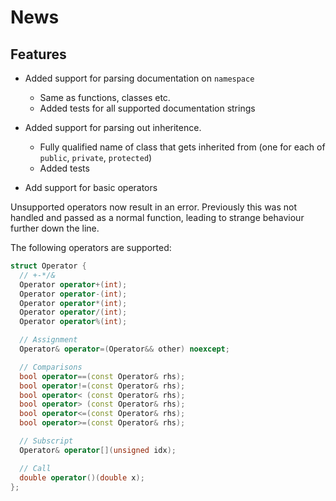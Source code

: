 # News #

## Features ##

* Added support for parsing documentation on `namespace`
  * Same as functions, classes etc.
  * Added tests for all supported documentation strings

* Added support for parsing out inheritence.
  * Fully qualified name of class that gets inherited from (one for each of `public`, `private`, `protected`)
  * Added tests

* Add support for basic operators

Unsupported operators now result in an error. Previously this was not handled and passed as a normal function, leading to strange behaviour further down the line.

The following operators are supported:

```cpp
struct Operator {
  // +-*/&
  Operator operator+(int);
  Operator operator-(int);
  Operator operator*(int);
  Operator operator/(int);
  Operator operator%(int);

  // Assignment
  Operator& operator=(Operator&& other) noexcept;

  // Comparisons
  bool operator==(const Operator& rhs);
  bool operator!=(const Operator& rhs);
  bool operator< (const Operator& rhs);
  bool operator> (const Operator& rhs);
  bool operator<=(const Operator& rhs);
  bool operator>=(const Operator& rhs);

  // Subscript
  Operator& operator[](unsigned idx);

  // Call
  double operator()(double x);
};
```


